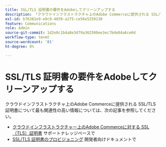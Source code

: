 ```yaml
---
title: SSL/TLS 証明書の要件をAdobeしてクリーンアップする
description: 「クラウドインフラストラクチャ上のAdobe Commerceに提供される SSL/TLS 証明書について最も関連性の高い情報については、次の記事を参照してください。」
exl-id: b76381e9-e9c9-4039-a275-ce56e5259130
feature: Communications
role: Admin
source-git-commit: 1d2e0c1b4a8e3d79a362500ee3ec7bde84a6ce0d
workflow-type: tm+mt
source-wordcount: '81'
ht-degree: 0%

---
```


# SSL/TLS 証明書の要件をAdobeしてクリーンアップする

クラウドインフラストラクチャ上のAdobe Commerceに提供される SSL/TLS 証明書について最も関連性の高い情報については、次の記事を参照してください。

* [クラウドインフラストラクチャー上のAdobe Commerceに対する SSL （TLS）証明書](/help/how-to/general/ssl-tls-certificates-for-magento-commerce-cloud-faq.md) サポートナレッジベースで
* [SSL/TLS 証明書のプロビジョニング](https://devdocs.magento.com/cloud/cdn/configure-fastly.html#provision-ssltls-certificates) 開発者向けドキュメントで
